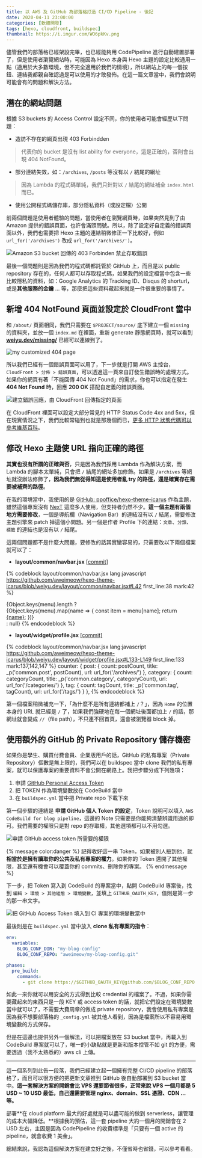 ```yaml
---
title: 以 AWS 及 GitHub 為部落格打造 CI/CD Pipeline - 後記
date: 2020-04-11 23:00:00
categories: [軟體開發]
tags: [hexo, cloudfront, buildspec]
thumbnail: https://i.imgur.com/WO6pkKv.png
---
```


儘管我們的部落格已經架設完畢，也已經能夠用 CodePipeline 進行自動建置部署了，但是使用者瀏覽網站時，可能因為 Hexo 本身與 Hexo 主題的設定比較通用一點（適用於大多數環境，但不完全適用於我們的情境），所以網站上的每一個按鈕、連結我都親自確認過是可以使用的才敢發佈。在這一篇文章當中，我們會說明可能會有的問題和解決方法。

<!--more-->

## 潛在的網站問題

根據 S3 buckets 的 Access Control 設定不同，你的使用者可能會經歷以下問題：
* 造訪不存在的網頁出現 403 Forbindden
> 代表你的 bucket 是沒有 list ability for everyone，這是正確的，否則會出現 404 NotFound。
* 部分連結失效，如：`/archives`, `/posts` 等沒有以 `/` 結尾的網址
> 因為 Lambda 的程式碼單純，我們只針對以 `/` 結尾的網址補全 `index.html` 而已。
* 使用公開程式碼儲存庫，部分隱私資料（或設定檔）公開

前兩個問題是使用者體驗的問題，當使用者在瀏覽網頁時，如果突然見到了由 Amazon 提供的錯誤頁面，也許會滿頭問號。所以，除了設定好自定義的錯誤頁面以外，我們也需要把 Hexo 主題的連結稍微修正一下比較好，例如 `url_for('/archives')` 改成 `url_for('/archives/')`。

![Amazon S3 bucket 回傳的 403 Forbinden 禁止存取錯誤](https://i.imgur.com/MEeiqS1.png)

最後一個問題則是因為我們的程式碼都託管於 GitHub 上，而且是以 public repository 存在的，任何人都可以存取程式碼，如果我們的設定檔當中包含一些比較隱私的資料，如：Google Analytics 的 Tracking ID、Disqus 的 shorturl，或是**其他服務的金鑰** ... 等，那麼把這些資料藏起來就是一件很重要的事情了。

## 新增 404 NotFound 頁面並設定於 CloudFront 當中

和 `/about/` 頁面相同，我們只需要在 `$PROJECT/source/` 底下建立一個 `missing` 的資料夾，並放一個 `index.md` 在裡面，重新 generate 靜態網頁時，就可以看到 **[weiyu.dev/missing/](/missing/)** 已經可以連線到了。

![my customized 404 page](https://i.imgur.com/ahQ7IRG.png)

所以我們已經有一個錯誤頁面可以用了，下一步就是打開 AWS 主控台，`CloudFront > 分佈 > 錯誤頁面`，可以透過這一頁來自訂發生錯誤時的處理方式。如果你的網頁有著「不能回傳 404 Not Found」的需求，你也可以指定在發生 **404 Not Found** 時，回應 **200 OK** 搭配自定義的錯誤頁面。

![建立錯誤回應，由 CloudFront 回傳指定的頁面](https://i.imgur.com/t1D7h6s.png)

在 CloudFront 裡面可以設定大部分常見的 HTTP Status Code 4xx and 5xx，但在現實情況之下，我們比較常碰到也就是那幾個而已，[更多 HTTP 狀態代碼可以參考維基百科](https://zh.wikipedia.org/zh-tw/HTTP状态码#4xx客户端错误)。

## 修改 Hexo 主題使 URL 指向正確的路徑

**其實也沒有所謂的正確與否**，只是因為我們採用 Lambda 作為解決方案，而 Lambda 的腳本太單純，只會把 `/` 結尾的網址多加修飾。如果是 `/archives` 等網址就沒辦法修飾了，**因為我們無從得知這是使用者亂 try 的路徑，還是確實存在需要被補齊的路徑**。

在我的環境當中，我使用的是 [GitHub: ppoffice/hexo-theme-icarus](https://github.com/ppoffice/hexo-theme-icarus/) 作為主題，雖然這個專案沒有 [NexT](https://github.com/theme-next/hexo-theme-next) 這麼多人使用，但支持者仍然不少。**這一個主題有兩個地方需要修改**，一個是導航欄（Navigation Bar）的連結沒有以 `/` 結尾，需要修改主題引擎來 patch 掉這個小問題。另一個是作者 Profile 下的連結：`文章`、`分類`、`標籤` 的連結也是沒有以 `/` 結尾。

這兩個問題都不是什麼大問題，要修改的話其實蠻容易的，只需要改以下兩個檔案就可以了：

* **layout/common/navbar.jsx** [[commit]](https://github.com/aweimeow/hexo-theme-icarus/commit/a93ff7338ae6aa41710b086b08a72f4bfd6b43e3)

{% codeblock layout/common/navbar.jsx lang:javascript https://github.com/aweimeow/hexo-theme-icarus/blob/weiyu.dev/layout/common/navbar.jsx#L42 first_line:38 mark:42 %}
<div class="navbar-menu">
    {Object.keys(menu).length ? <div class="navbar-start">
        {Object.keys(menu).map(name => {
            const item = menu[name];
            return <a class={classname({ 'navbar-item': true, 'is-active': item.active })} href={item.url === "/" ? item.url : item.url.concat("/")}>{name}</a>;
        })}
 </div> : null}
{% endcodeblock %}

* **layout/widget/profile.jsx** [[commit]](https://github.com/aweimeow/hexo-theme-icarus/commit/37c74820c3e6c070f0b45820523a34d36906ba28)

{% codeblock layout/common/navbar.jsx lang:javascript https://github.com/aweimeow/hexo-theme-icarus/blob/weiyu.dev/layout/widget/profile.jsx#L133-L149 first_line:133 mark:137,142,147 %}
counter: {
    post: {
        count: postCount,
        title: _p('common.post', postCount),
        url: url_for('/archives/')
    },
    category: {
        count: categoryCount,
        title: _p('common.category', categoryCount),
        url: url_for('/categories/')
    },
    tag: {
        count: tagCount,
        title: _p('common.tag', tagCount),
        url: url_for('/tags/')
    }
},
{% endcodeblock %}

第一個檔案稍微補充一下，「為什麼不是所有連結都補上 `/`？」，因為 `Home` 的位置本身的 URL 就已經是 `/` 了，如果我們強硬地在每一個網址後面都加上 `/` 的話，那網址就會變成 `//`（file path），不只連不回首頁，還會被瀏覽器 block 掉。

## 使用額外的 GitHub 的 Private Repository 儲存機密

如果你是學生、購買付費會員、企業版用戶的話，GitHub 的私有專案（Private Repository）個數是無上限的，我們可以在 buildspec 當中 clone 我們的私有專案，就可以保護專案的重要資料不會公開在網路上。我把步驟分成下列幾項：

1. 申請 [GitHub Personal Access Token](https://github.com/settings/tokens/new?scopes=repo)
2. 把 TOKEN 作為環境變數放在 CodeBuild 當中
3. 在 `buildspec.yml` 當中把 Private repo 下載下來

第一個步驟的連結是 **申請 GitHub 個人 Token 的設定**，Token 說明可以填入 `AWS CodeBuild for blog pipeline`，這邊的 Note 只需要是你能夠清楚辨識用途的即可。我們需要的權限只是對 repo 的存取權，其他選項都可以不用勾選。

![申請 GitHub access token 所需要的權限](https://i.imgur.com/gxKNFVb.png)

{% message color:danger %}
記得收好這一串 Token，如果被別人撿到他，就**相當於是擁有讀取你的公共及私有專案的權力**。如果你的 Token 還開了其他權限，甚至還有機會可以覆蓋你的 commits、刪除你的專案。
{% endmessage %}

下一步，把 Token 寫入到 CodeBuild 的專案當中，點開 CodeBuild 專案後，找到 `編輯 > 環境 > 其他組態 > 環境變數`，並填上 `GITHUB_OAUTH_KEY`，值則是第一步的那一串文字。

![把 GitHub Access Token 填入到 CI 專案的環境變數當中](https://i.imgur.com/Cqqj1fk.png)

最後則是在 `buildspec.yml` 當中放入 **clone 私有專案的指令**：

```yaml
env:
  variables:
    BLOG_CONF_DIR: "my-blog-config"
    BLOG_CONF_REPO: "aweimeow/my-blog-config.git"

phases:
  pre_build:
    commands:
      - git clone https://$GITHUB_OAUTH_KEY@github.com/$BLOG_CONF_REPO
```

如此一來你就可以用安全的方式得到比較 credential 的檔案了。不過，如果你需要藏起來的東西只是一段 KEY 或 access token 的話，就把它們設定在環境變數當中就可以了，不需要大費周章的做成 private repository，我會使用私有專案是因為我不想要部落格的 `_config.yml` 被其他人看到，因為是檔案所以不容易用環境變數的方式保存。

但是在這邊也提供另外一個解法，可以把檔案放在 S3 bucket 當中，再載入到 CodeBuild 專案就可以了，唯一的小缺點就是更新和版本控管不如 git 的方便，需要透過（我不太熟悉的）aws cli 上傳。

<hr>

這一個系列到此告一段落，我們已經建立起一個擁有完整 CI/CD pipeline 的部落格了，而且可以很方便的把更新文章推到 GitHub 後自動部署到 S3 bucket 當中。**這一套解決方案的開銷會比 VPS 還要節省很多，正常來說 VPS 一個月都是 5 USD ~ 10 USD 最低，自己還需要管理 nginx、domain、SSL 憑證、CDN ... 等。**

部署**在 cloud platform 最大的好處就是可以盡可能的做到 serverless，讓管理的成本大幅降低。**根據我的預估，這一套 pipeline 大約一個月的開銷會在 2 USD 左右，主因是因為 CodePipeline 的收費標準是「只要有一個 active 的 pipeline，就會收費 1 美金」。

總結來說，我認為這個解決方案在建立好之後，不僅省時也省錢，可以參考看看。


